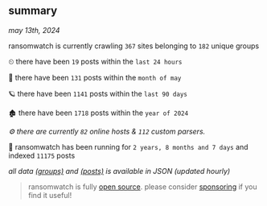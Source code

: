 
## summary
_may 13th, 2024_

ransomwatch is currently crawling `367` sites belonging to `182` unique groups

⏲ there have been `19` posts within the `last 24 hours`

🦈 there have been `131` posts within the `month of may`

🪐 there have been `1141` posts within the `last 90 days`

🏚 there have been `1718` posts within the `year of 2024`

_⚙️ there are currently `82` online hosts & `112` custom parsers._

🦕 ransomwatch has been running for `2 years, 8 months and 7 days` and indexed `11175` posts

_all data  [(groups)](http://ransomwhat.telemetry.ltd/groups) and [(posts)](http://ransomwhat.telemetry.ltd/posts) is available in JSON (updated hourly)_

> ransomwatch is fully [open source](https://github.com/joshhighet/ransomwatch#ransomwatch--). please consider [sponsoring](https://github.com/sponsors/joshhighet) if you find it useful!
